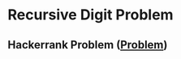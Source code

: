 # Recursive Digit Problem

## Hackerrank Problem ([Problem](https://www.hackerrank.com/challenges/recursive-digit-sum/problem))
